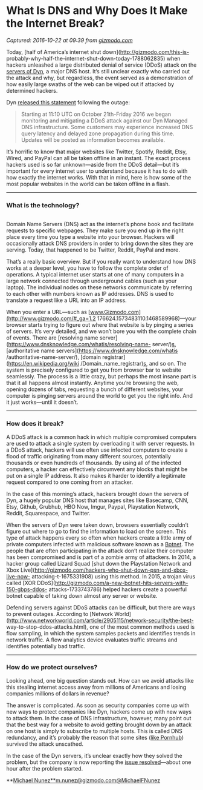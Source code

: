 # What Is DNS and Why Does It Make the Internet Break?

_Captured: 2016-10-22 at 09:39 from [gizmodo.com](http://gizmodo.com/what-is-dns-and-why-does-it-make-the-internet-break-1788065317?utm_source=feedburner&utm_medium=feed&utm_campaign=Feed%3A+gizmodo%2Ffull+%28Gizmodo%29)_

Today, [half of America’s internet shut down](http://gizmodo.com/this-is-
probably-why-half-the-internet-shut-down-today-1788062835) when hackers
unleashed a large distributed denial of service (DDoS) attack on the [servers
of Dyn](https://www.dynstatus.com/incidents/nlr4yrr162t8), a major DNS host.
It’s still unclear exactly who carried out the attack and why, but regardless,
the event served as a demonstration of how easily large swaths of the web can be wiped out if attacked by determined hackers.  

Dyn [released this
statement](https://www.dynstatus.com/incidents/nlr4yrr162t8) following the
outage:

> Starting at 11:10 UTC on October 21th-Friday 2016 we began monitoring and
mitigating a DDoS attack against our Dyn Managed DNS infrastructure. Some
customers may experience increased DNS query latency and delayed zone
propagation during this time. Updates will be posted as information becomes
available.

It’s horrific to know that major websites like Twitter, Spotify, Reddit, Etsy,
Wired, and PayPal can all be taken offline in an instant. The exact process
hackers used is so far unknown—aside from the DDoS detail—but it’s important
for every internet user to understand because it has to do with how exactly
the internet works. With that in mind, here is how some of the most popular
websites in the world can be taken offline in a flash.

* * *

### What is the technology?

![](data:image/gif;base64,R0lGODlhAQABAAAAACH5BAEKAAEALAAAAAABAAEAAAICTAEAOw==
)

Domain Name Servers (DNS) act as the internet’s phone book and facilitate
requests to specific webpages. They make sure you end up in the right place
every time you type a website into your browser. Hackers will occasionally
attack DNS providers in order to bring down the sites they are serving. Today,
that happened to be Twitter, Reddit, PayPal and more.

That’s a really basic overview. But if you really want to understand how DNS
works at a deeper level, you have to follow the complete order of operations.
A typical internet user starts at one of many computers in a large network
connected through underground cables (such as your laptop). The individual
nodes on these networks communicate by referring to each other with numbers
known as IP addresses. DNS is used to translate a request like a URL into an
IP address.

When you enter a URL—such as [www.Gizmodo.com](http://www.gizmodo.com/#_ga=1.2
176624.1573483110.1468589968)—your browser starts trying to figure out where
that website is by pinging a series of servers. It’s very detailed, and we
won’t bore you with the complete chain of events. There are [resolving name
server](https://www.dnsknowledge.com/whatis/resolving-name-
server/)[s](https://www.dnsknowledge.com/whatis/resolving-name-server/),
[authoritative name servers](https://www.dnsknowledge.com/whatis
/authoritative-name-server/), [domain registrar](https://en.wikipedia.org/wiki
/Domain_name_registrar)[s](https://en.wikipedia.org/wiki/Domain_name_registrar
), and so on. The system is precisely configured to get you from browser bar
to website seamlessly. The process is a little crazy, but perhaps the most
insane part is that it all happens almost instantly. Anytime you’re browsing
the web, opening dozens of tabs, requesting a bunch of different websites,
your computer is pinging servers around the world to get you the right info.
And it just works—until it doesn’t.

* * *

### **How does it break?**

A DDoS attack is a common hack in which multiple compromised computers are
used to attack a single system by overloading it with server requests. In a
DDoS attack, hackers will use often use infected computers to create a flood
of traffic originating from many different sources, potentially thousands or
even hundreds of thousands. By using all of the infected computers, a hacker
can effectively circumvent any blocks that might be put on a single IP
address. It also makes it harder to identify a legitimate request compared to
one coming from an attacker.

In the case of this morning’s attack, hackers brought down the servers of Dyn,
a hugely popular DNS host that manages sites like Basecamp, CNN, Etsy, Github,
Grubhub, HBO Now, Imgur, Paypal, Playstation Network, Reddit, Squarespace, and
Twitter.

When the servers of Dyn were taken down, browsers essentially couldn’t figure
out where to go to find the information to load on the screen. This type of
attack happens every so often when hackers create a little army of private
computers infected with malicious software known as a
[Botnet](http://searchsecurity.techtarget.com/definition/botnet). The people
that are often participating in the attack don’t realize their computer has
been compromised and is part of a zombie army of attackers. In 2014, a hacker
group called Lizard Squad [shut down the Playstation Network and Xbox
Live](http://gizmodo.com/hackers-who-shut-down-psn-and-xbox-live-now-
attacking-t-1675331908) using this method. In 2015, a trojan virus called [XOR
DDoS](http://gizmodo.com/a-new-botnet-hits-servers-with-150-gbps-ddos-
attacks-1733743786) helped hackers create a powerful botnet capable of taking
down almost any server or website.

Defending servers against DDoS attacks can be difficult, but there are ways to
prevent outages. According to [Network
World](http://www.networkworld.com/article/2905115/network-security/the-best-
way-to-stop-ddos-attacks.html), one of the most common methods used is flow
sampling, in which the system samples packets and identifies trends in network
traffic. A flow analytics device evaluates traffic streams and identifies
potentially bad traffic.

* * *

### How do we protect ourselves?

Looking ahead, one big question stands out. How can we avoid attacks like this
stealing internet access away from millions of Americans and losing companies
millions of dollars in revenue?

The answer is complicated. As soon as security companies come up with new ways
to protect companies like Dyn, hackers come up with new ways to attack them.
In the case of DNS infrastructure, however, many point out that the best way
for a website to avoid getting brought down by an attack on one host is simply
to subscribe to multiple hosts. This is called DNS redundancy, and it’s
probably the reason that some sites ([like
Pornhub](https://news.ycombinator.com/item?id=12759653)) survived the attack
unscathed.

In the case of the Dyn servers, it’s unclear exactly how they solved the
problem, but the company is now reporting the [issue
resolved](https://www.dynstatus.com/incidents/nlr4yrr162t8)—about one hour
after the problem started.

**[Michael Nunez**](https://kinja.com/michaelfnunez)[m.nunez@gizmodo.com](mailto:m.nunez@gizmodo.com)[@MichaelFNunez](https://twitter.com/MichaelFNunez)


